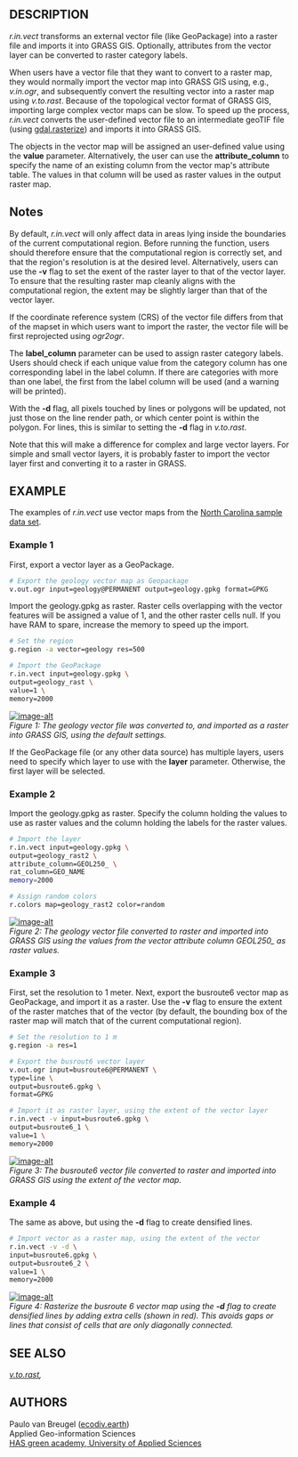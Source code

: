 ## DESCRIPTION

*r.in.vect* transforms an external vector file (like GeoPackage) into a
raster file and imports it into GRASS GIS. Optionally, attributes from
the vector layer can be converted to raster category labels.

When users have a vector file that they want to convert to a raster map,
they would normally import the vector map into GRASS GIS using, e.g.,
*v.in.ogr*, and subsequently convert the resulting vector into a raster
map using *v.to.rast*. Because of the topological vector format of GRASS
GIS, importing large complex vector maps can be slow. To speed up the
process, *r.in.vect* converts the user-defined vector file to an
intermediate geoTIF file (using
[gdal.rasterize](https://gdal.org/api/python/utilities.html#osgeo.gdal.Rasterize))
and imports it into GRASS GIS.

The objects in the vector map will be assigned an user-defined value
using the **value** parameter. Alternatively, the user can use the
**attribute\_column** to specify the name of an existing column from the
vector map's attribute table. The values in that column will be used as
raster values in the output raster map.

## Notes

By default, *r.in.vect* will only affect data in areas lying inside the
boundaries of the current computational region. Before running the
function, users should therefore ensure that the computational region is
correctly set, and that the region's resolution is at the desired level.
Alternatively, users can use the **-v** flag to set the exent of the
raster layer to that of the vector layer. To ensure that the resulting
raster map cleanly aligns with the computational region, the extent may
be slightly larger than that of the vector layer.

If the coordinate reference system (CRS) of the vector file differs from
that of the mapset in which users want to import the raster, the vector
file will be first reprojected using *ogr2ogr*.

The **label\_column** parameter can be used to assign raster category
labels. Users should check if each unique value from the category column
has one corresponding label in the label column. If there are categories
with more than one label, the first from the label column will be used
(and a warning will be printed).

With the **-d** flag, all pixels touched by lines or polygons will be
updated, not just those on the line render path, or which center point
is within the polygon. For lines, this is similar to setting the **-d**
flag in *v.to.rast*.

Note that this will make a difference for complex and large vector
layers. For simple and small vector layers, it is probably faster to
import the vector layer first and converting it to a raster in GRASS.

## EXAMPLE

The examples of *r.in.vect* use vector maps from the [North Carolina
sample data set](https://grass.osgeo.org/download/data/).

### Example 1

First, export a vector layer as a GeoPackage.

```sh
# Export the geology vector map as Geopackage
v.out.ogr input=geology@PERMANENT output=geology.gpkg format=GPKG
```

Import the geology.gpkg as raster. Raster cells overlapping with the
vector features will be assigned a value of 1, and the other raster
cells null. If you have RAM to spare, increase the memory to speed up
the import.

```sh
# Set the region
g.region -a vector=geology res=500

# Import the GeoPackage
r.in.vect input=geology.gpkg \
output=geology_rast \
value=1 \
memory=2000
```

[![image-alt](r_in_vect_im01.png)](r_in_vect_im01.png)  
*Figure 1: The geology vector file was converted to, and imported as a
raster into GRASS GIS, using the default settings.*

If the GeoPackage file (or any other data source) has multiple layers,
users need to specify which layer to use with the **layer** parameter.
Otherwise, the first layer will be selected.

### Example 2

Import the geology.gpkg as raster. Specify the column holding the values
to use as raster values and the column holding the labels for the raster
values.

```sh
# Import the layer
r.in.vect input=geology.gpkg \
output=geology_rast2 \
attribute_column=GEOL250_ \
rat_column=GEO_NAME
memory=2000

# Assign random colors
r.colors map=geology_rast2 color=random
```

[![image-alt](r_in_vect_im02.png)](r_in_vect_im02.png)  
*Figure 2: The geology vector file converted to raster and imported into
GRASS GIS using the values from the vector attribute column GEOL250\_ as
raster values.*

### Example 3

First, set the resolution to 1 meter. Next, export the busroute6 vector
map as GeoPackage, and import it as a raster. Use the **-v** flag to
ensure the extent of the raster matches that of the vector (by default,
the bounding box of the raster map will match that of the current
computational region).

```sh
# Set the resolution to 1 m
g.region -a res=1

# Export the busrout6 vector layer
v.out.ogr input=busroute6@PERMANENT \
type=line \
output=busroute6.gpkg \
format=GPKG

# Import it as raster layer, using the extent of the vector layer
r.in.vect -v input=busroute6.gpkg \
output=busroute6_1 \
value=1 \
memory=2000
```

[![image-alt](r_in_vect_im03.png)](r_in_vect_im03.png)  
*Figure 3: The busroute6 vector file converted to raster and imported
into GRASS GIS using the extent of the vector map.*

### Example 4

The same as above, but using the **-d** flag to create densified lines.

```sh
# Import vector as a raster map, using the extent of the vector
r.in.vect -v -d \
input=busroute6.gpkg \
output=busroute6_2 \
value=1 \
memory=2000
```

[![image-alt](r_in_vect_im04.png)](r_in_vect_im04.png)  
*Figure 4: Rasterize the busroute 6 vector map using the **-d** flag to
create densified lines by adding extra cells (shown in red). This avoids
gaps or lines that consist of cells that are only diagonally connected.*

## SEE ALSO

*[v.to.rast](https://grass.osgeo.org/grass-stable/manuals/v.to.rast.html),*

## AUTHORS

Paulo van Breugel ([ecodiv.earth](https://ecodiv.earth))  
Applied Geo-information Sciences  
[HAS green academy, University of Applied
Sciences](https://www.has.nl/)
